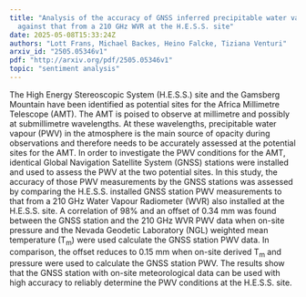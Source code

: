 ```yaml
---
title: "Analysis of the accuracy of GNSS inferred precipitable water vapour
  against that from a 210 GHz WVR at the H.E.S.S. site"
date: 2025-05-08T15:33:24Z
authors: "Lott Frans, Michael Backes, Heino Falcke, Tiziana Venturi"
arxiv_id: "2505.05346v1"
pdf: "http://arxiv.org/pdf/2505.05346v1"
topic: "sentiment analysis"
---
```


The High Energy Stereoscopic System (H.E.S.S.) site and the Gamsberg Mountain have been identified as potential sites for the Africa Millimetre Telescope (AMT). The AMT is poised to observe at millimetre and possibly at submillimetre wavelengths. At these wavelengths, precipitable water vapour (PWV) in the atmosphere is the main source of opacity during observations and therefore needs to be accurately assessed at the potential sites for the AMT. In order to investigate the PWV conditions for the AMT, identical Global Navigation Satellite System (GNSS) stations were installed and used to assess the PWV at the two potential sites. In this study, the accuracy of those PWV measurements by the GNSS stations was assessed by comparing the H.E.S.S. installed GNSS station PWV measurements to that from a 210 GHz Water Vapour Radiometer (WVR) also installed at the H.E.S.S. site. A correlation of 98% and an offset of 0.34 mm was found between the GNSS station and the 210 GHz WVR PWV data when on-site pressure and the Nevada Geodetic Laboratory (NGL) weighted mean temperature ($\mathrm{T_m}$) were used calculate the GNSS station PWV data. In comparison, the offset reduces to 0.15 mm when on-site derived $\mathrm{T_m}$ and pressure were used to calculate the GNSS station PWV. The results show that the GNSS station with on-site meteorological data can be used with high accuracy to reliably determine the PWV conditions at the H.E.S.S. site.
